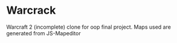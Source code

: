 # Warcrack
Warcraft 2  (incomplete) clone for oop final project.
Maps used are generated from JS-Mapeditor
